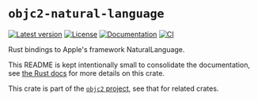 # `objc2-natural-language`

[![Latest version](https://badgen.net/crates/v/objc2-natural-language)](https://crates.io/crates/objc2-natural-language)
[![License](https://badgen.net/badge/license/Zlib%20OR%20Apache-2.0%20OR%20MIT/blue)](../../LICENSE.md)
[![Documentation](https://docs.rs/objc2-natural-language/badge.svg)](https://docs.rs/objc2-natural-language/)
[![CI](https://github.com/madsmtm/objc2/actions/workflows/ci.yml/badge.svg)](https://github.com/madsmtm/objc2/actions/workflows/ci.yml)

Rust bindings to Apple's framework NaturalLanguage.

This README is kept intentionally small to consolidate the documentation, see
[the Rust docs](https://docs.rs/objc2-natural-language/) for more details on this crate.

This crate is part of the [`objc2` project](https://github.com/madsmtm/objc2),
see that for related crates.

